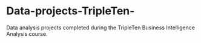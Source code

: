 # Data-projects-TripleTen-
Data analysis projects completed during the TripleTen Business Intelligence Analysis course.
